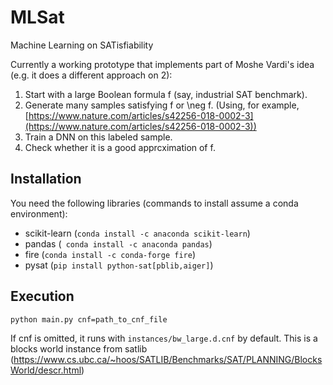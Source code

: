 # MLSat
Machine Learning on SATisfiability

Currently a working prototype that implements part of Moshe Vardi's idea (e.g. it does a different approach on 2):

1. Start with a large Boolean formula f (say, industrial SAT benchmark).
2. Generate many samples satisfying f or \neg f.
(Using, for example, [https://www.nature.com/articles/s42256-018-0002-3](https://www.nature.com/articles/s42256-018-0002-3))
3. Train a DNN on this labeled sample.
4. Check whether it is a good apprcximation of f.

## Installation

You need the following libraries (commands to install assume a conda environment):

* scikit-learn (`conda install -c anaconda scikit-learn`)
* pandas (` conda install -c anaconda pandas`)
* fire (`conda install -c conda-forge fire`)
* pysat (`pip install python-sat[pblib,aiger]`)

## Execution

`python main.py cnf=path_to_cnf_file`

If cnf is omitted, it runs with  `instances/bw_large.d.cnf` by default. This is a blocks world instance from satlib (https://www.cs.ubc.ca/~hoos/SATLIB/Benchmarks/SAT/PLANNING/BlocksWorld/descr.html)


